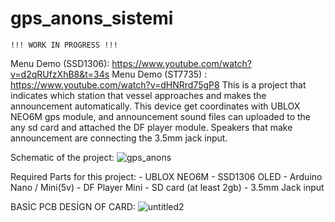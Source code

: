 # gps_anons_sistemi
    !!! WORK IN PROGRESS !!!   
 Menu Demo (SSD1306): https://www.youtube.com/watch?v=d2qRUfzXhB8&t=34s
 Menu Demo (ST7735) : https://www.youtube.com/watch?v=dHNRrd75gP8
  This is a project that indicates which station that vessel approaches and makes the announcement automatically. This device get coordinates 
with UBLOX NEO6M gps module, and announcement sound files can uploaded to the any sd card and attached the DF player module. Speakers that make 
announcement are connecting the 3.5mm jack input.   

Schematic of the project:
![gps_anons](https://user-images.githubusercontent.com/60060887/175570052-f531bdab-98e3-444b-9662-8625886b9e28.png)

 Required Parts for this project:
      - UBLOX NEO6M
      - SSD1306 OLED
      - Arduino Nano / Mini(5v)
      - DF Player Mini
      - SD card (at least 2gb)
      - 3.5mm Jack input   
      
BASİC PCB DESİGN OF CARD:
![untitled2](https://user-images.githubusercontent.com/60060887/175928738-212f4597-2feb-4142-bfca-90d5eb1ed512.png)
